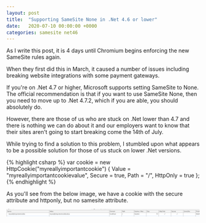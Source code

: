 ```yaml
---
layout: post
title:  "Supporting SameSite None in .Net 4.6 or lower"
date:   2020-07-10 00:00:00 +0000
categories: samesite net46
---
```


As I write this post, it is 4 days until Chromium begins enforcing the new SameSite rules again.

When they first did this in March, it caused a number of issues including breaking website integrations with some payment gateways.

If you're on .Net 4.7 or higher, Microsoft supports setting SameSite to None. The official recommendation is that if you want to use SameSite None, then you need to move up to .Net 4.7.2, which if you are able, you should absolutely do.

However, there are those of us who are stuck on .Net lower than 4.7 and there is nothing we can do about it and our employers want to know that their sites aren't going to start breaking come the 14th of July.

While trying to find a solution to this problem, I stumbled upon what appears to be a possible solution for those of us stuck on lower .Net versions.

{% highlight csharp %}
var cookie = new HttpCookie("myreallyimportantcookie")
            {
                Value = "myreallyimportantcookievalue",
                Secure = true,
                Path = "/",
                HttpOnly = true
            };
{% endhighlight %}

As you'll see from the below image, we have a cookie with the secure attribute and httponly, but no samesite attribute.

![No SameSite](\images\cookie-nosamesite.png)

